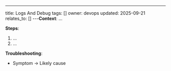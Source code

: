 ---
title: Logs And Debug
tags: []
owner: devops
updated: 2025-09-21
relates_to: []
---**Context**: …

**Steps**:
1. …
2. …

**Troubleshooting**:
- Symptom → Likely cause